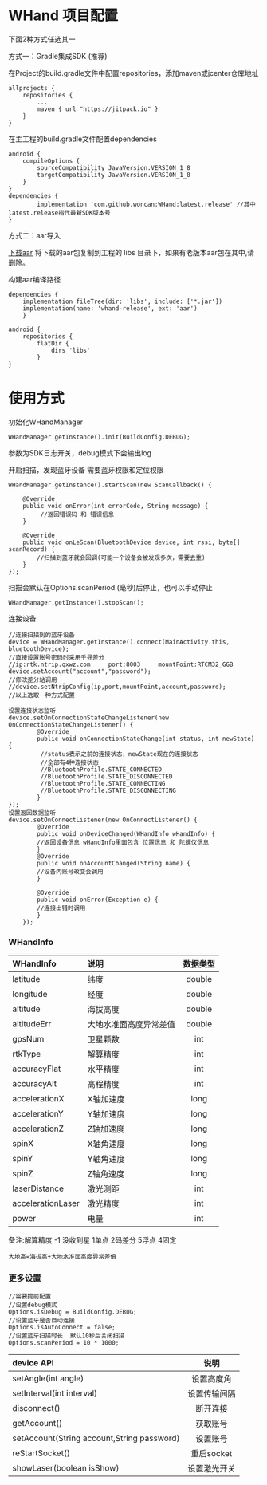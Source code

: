 # WHand 项目配置

下面2种方式任选其一

方式一：Gradle集成SDK (推荐)

在Project的build.gradle文件中配置repositories，添加maven或jcenter仓库地址

	allprojects {
		repositories {
			...
			maven { url "https://jitpack.io" }
		}
	}
在主工程的build.gradle文件配置dependencies

	android {
		compileOptions {
			sourceCompatibility JavaVersion.VERSION_1_8
			targetCompatibility JavaVersion.VERSION_1_8
		}
	}
	dependencies {
	        implementation 'com.github.woncan:WHand:latest.release' //其中latest.release指代最新SDK版本号
	}

方式二：aar导入

[下载aar](http://survey-file.woncan.cn/firmware/20210621-181848/whand-release.aar)
将下载的aar包复制到工程的 libs 目录下，如果有老版本aar包在其中,请删除。

构建aar编译路径

	dependencies {
		implementation fileTree(dir: 'libs', include: ['*.jar'])
		implementation(name: 'whand-release', ext: 'aar')
		}

	android {
		repositories {
			flatDir {
				dirs 'libs'
			}
	}


# 使用方式
初始化WHandManager

	WHandManager.getInstance().init(BuildConfig.DEBUG);
参数为SDK日志开关，debug模式下会输出log

开启扫描，发现蓝牙设备
需要蓝牙权限和定位权限

	WHandManager.getInstance().startScan(new ScanCallback() {

		@Override
		public void onError(int errorCode, String message) {
			 //返回错误码 和 错误信息
		}

		@Override
		public void onLeScan(BluetoothDevice device, int rssi, byte[] scanRecord) {
			//扫描到蓝牙就会回调(可能一个设备会被发现多次，需要去重)
		}
	});

扫描会默认在Options.scanPeriod (毫秒)后停止，也可以手动停止

	WHandManager.getInstance().stopScan();

连接设备

	//连接扫描到的蓝牙设备
	device = WHandManager.getInstance().connect(MainActivity.this, bluetoothDevice);
	//直接设置账号密码时采用千寻差分
	//ip:rtk.ntrip.qxwz.com     port:8003     mountPoint:RTCM32_GGB
	device.setAccount("account","password");
	//修改差分站调用
	//device.setNtripConfig(ip,port,mountPoint,account,password);
	//以上选取一种方式配置

	设置连接状态监听
	device.setOnConnectionStateChangeListener(new OnConnectionStateChangeListener() {
			@Override
			public void onConnectionStateChange(int status, int newState) {
			 //status表示之前的连接状态，newState现在的连接状态
			 //全部有4种连接状态
			 //BluetoothProfile.STATE_CONNECTED
			 //BluetoothProfile.STATE_DISCONNECTED
			 //BluetoothProfile.STATE_CONNECTING
			 //BluetoothProfile.STATE_DISCONNECTING
			}
	});
	设置返回数据监听
	device.setOnConnectListener(new OnConnectListener() {
			@Override
			public void onDeviceChanged(WHandInfo wHandInfo) {
			//返回设备信息 wHandInfo里面包含 位置信息 和 陀螺仪信息
			}
			@Override
			public void onAccountChanged(String name) {
			//设备内账号改变会调用
			}

			@Override
			public void onError(Exception e) {
			//连接出错时调用
			}
		});

### WHandInfo
| WHandInfo|    说明| 数据类型|
| :-------- | :--------| :--: |
| latitude   | 纬度     |  double|
| longitude  | 经度     |  double|
| altitude   |海拔高度|  double|
| altitudeErr|大地水准面高度异常差值|  double|
| gpsNum     | 卫星颗数|  int|
| rtkType	 | 解算精度|  int|
| accuracyFlat| 水平精度|  int|
| accuracyAlt| 高程精度|  int|
| accelerationX| X轴加速度|  long|
| accelerationY| Y轴加速度|  long|
| accelerationZ| Z轴加速度|  long|
| spinX| X轴角速度|  long|
| spinY| Y轴角速度|  long|
| spinZ|Z轴角速度|  long|
| laserDistance|激光测距|  int|
| accelerationLaser|激光精度|  int|
| power| 电量|  int|

备注:解算精度  -1 没收到星  1单点  2码差分   5浮点    4固定

	大地高=海拔高+大地水准面高度异常差值

### 更多设置

	//需要提前配置
	//设置debug模式
	Options.isDebug = BuildConfig.DEBUG;
	//设置蓝牙是否自动连接
	Options.isAutoConnect = false;
	//设置蓝牙扫描时长  默认10秒后关闭扫描
	Options.scanPeriod = 10 * 1000;

| device API|  说明
| :-----  | :----:  |
| setAngle(int angle)|  设置高度角   |
|   setInterval(int interval)|   设置传输间隔   |
|    disconnect()   |  断开连接  |
|   getAccount()   |  获取账号|
|   setAccount(String account,String password)  |  设置账号
|   reStartSocket()  |  重启socket|
|showLaser(boolean isShow)|设置激光开关|


